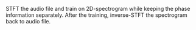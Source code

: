 STFT the audio file and train on 2D-spectrogram while keeping the phase information separately.
After the training, inverse-STFT the spectrogram back to audio file.
